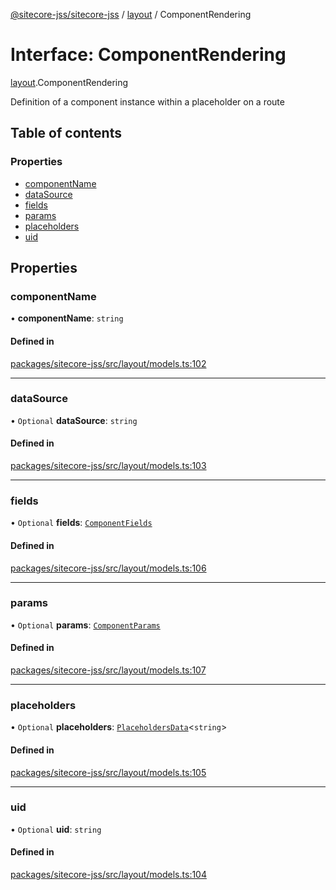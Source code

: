 [@sitecore-jss/sitecore-jss](../README.md) / [layout](../modules/layout.md) / ComponentRendering

# Interface: ComponentRendering

[layout](../modules/layout.md).ComponentRendering

Definition of a component instance within a placeholder on a route

## Table of contents

### Properties

- [componentName](layout.ComponentRendering.md#componentname)
- [dataSource](layout.ComponentRendering.md#datasource)
- [fields](layout.ComponentRendering.md#fields)
- [params](layout.ComponentRendering.md#params)
- [placeholders](layout.ComponentRendering.md#placeholders)
- [uid](layout.ComponentRendering.md#uid)

## Properties

### componentName

• **componentName**: `string`

#### Defined in

[packages/sitecore-jss/src/layout/models.ts:102](https://github.com/Sitecore/jss/blob/dd36bab3e/packages/sitecore-jss/src/layout/models.ts#L102)

___

### dataSource

• `Optional` **dataSource**: `string`

#### Defined in

[packages/sitecore-jss/src/layout/models.ts:103](https://github.com/Sitecore/jss/blob/dd36bab3e/packages/sitecore-jss/src/layout/models.ts#L103)

___

### fields

• `Optional` **fields**: [`ComponentFields`](layout.ComponentFields.md)

#### Defined in

[packages/sitecore-jss/src/layout/models.ts:106](https://github.com/Sitecore/jss/blob/dd36bab3e/packages/sitecore-jss/src/layout/models.ts#L106)

___

### params

• `Optional` **params**: [`ComponentParams`](layout.ComponentParams.md)

#### Defined in

[packages/sitecore-jss/src/layout/models.ts:107](https://github.com/Sitecore/jss/blob/dd36bab3e/packages/sitecore-jss/src/layout/models.ts#L107)

___

### placeholders

• `Optional` **placeholders**: [`PlaceholdersData`](../modules/layout.md#placeholdersdata)\<`string`\>

#### Defined in

[packages/sitecore-jss/src/layout/models.ts:105](https://github.com/Sitecore/jss/blob/dd36bab3e/packages/sitecore-jss/src/layout/models.ts#L105)

___

### uid

• `Optional` **uid**: `string`

#### Defined in

[packages/sitecore-jss/src/layout/models.ts:104](https://github.com/Sitecore/jss/blob/dd36bab3e/packages/sitecore-jss/src/layout/models.ts#L104)
